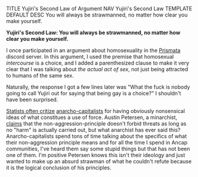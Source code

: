 TITLE Yujiri's Second Law of Argument
NAV Yujiri's Second Law
TEMPLATE DEFAULT
DESC You will always be strawmanned, no matter how clear you make yourself.

**Yujiri's Second Law: You will always be strawmanned, no matter how clear you make yourself.**

I once participated in an argument about homosexuality in the [Prismata](/reviews/prismata) discord server. In this argument, I used the premise that homosexual *intercourse* is a choice, and I added a parenthesized clause to make it very clear that I was talking about *the actual act of sex*, not just being attracted to humans of the same sex.

Naturally, the response I got a few lines later was "What the fuck is nobody going to call Yujiri out for saying that being gay is a choice?" I shouldn't have been surprised.

[Statists often critize](https://www.mcfloogle.com/2015/05/12/rebutting-austin-petersens-five-reasons-he-is-not-an-anarchist/) [anarcho-capitalists](/protagonism/anarchism) for having obviously nonsensical ideas of what constitues a use of force. Austin Petersen, a minarchist, <a rel="nofollow" href="https://thelibertarianrepublic.com/5-reasons-why-im-not-an-anarchist/4/">claims</a> that the non-aggression-principle doesn't forbid threats as long as no "harm" is actually carried out, but what anarchist has ever said this? Anarcho-capitalists spend tons of time talking about the specifics of what their non-aggression principle means and for all the time I spend in Ancap communities, I've heard them say some stupid things but that has not been one of them. I'm positive Petersen knows this isn't their ideology and just wanted to make up an absurd strawman of what he couldn't refute because it is the logical conclusion of his principles.
